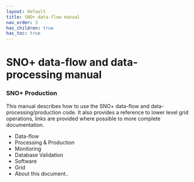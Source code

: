 ```yaml
---
layout: default
title: SNO+ data-flow manual
nav_order: 3
has_children: true
has_toc: true
---
```


# SNO+ data-flow and data-processing manual

### SNO+ Production

This manual describes how to use the SNO+ data-flow and data-processing/production code. It also provides a reference to lower level grid operations, links are provided where possible to more complete documentation.

* Data-flow
* Processing & Production
* Monitoring
* Database Validation
* Software
* Grid
* About this document..
